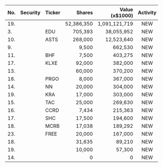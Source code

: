 No. | Security | Ticker | Shares | Value (x$1000) | Activity | % Port
|--- | --- | --- | ---:| ---:|:---:| ---:|
 19.|||52,386,350|1,091,121,719|NEW|0.77%|rel="bookmark"></a>
3.||EDU</a>|705,393|38,055,952|NEW|12.63%|<a href=rel="bookmark"></a>
10.||ASTS</a>|268,000|12,523,640|NEW|4.29%|<a href=rel="bookmark"></a>
9.|||9,500|662,530|NEW|1.29%|rel="bookmark"></a>
11.||BHF</a>|7,500|403,275|NEW|0.79%|<a href=rel="bookmark"></a>
17.||KLXE</a>|92,000|382,000|NEW|1.81%|<a href=rel="bookmark"></a>
13.|||60,000|370,200|NEW|0.72%|rel="bookmark"></a>
18.||PRGO</a>|8,000|367,000|NEW|1.74%|<a href=rel="bookmark"></a>
14.||NN</a>|20,000|304,000|NEW|0.59%|<a href=rel="bookmark"></a>
19.||KRA</a>|17,000|303,000|NEW|1.44%|<a href=rel="bookmark"></a>
15.||TAC</a>|25,000|269,630|NEW|0.53%|<a href=rel="bookmark"></a>
16.||CCRD</a>|7,434|215,363|NEW|0.07%|<a href=rel="bookmark"></a>
17.||SHC</a>|17,500|194,600|NEW|0.38%|<a href=rel="bookmark"></a>
18.||MCRB</a>|17,038|189,292|NEW|1.29%|<a href=rel="bookmark"></a>
23.||FREE</a>|20,000|167,000|NEW|0.79%|<a href=rel="bookmark"></a>
18.|||31,635|89,210|NEW|0.17%|rel="bookmark"></a>
19.|||10,000|57,300|NEW|0.11%|rel="bookmark"></a>
14.|||0|0|NEW|0%|rel="bookmark"></a>

